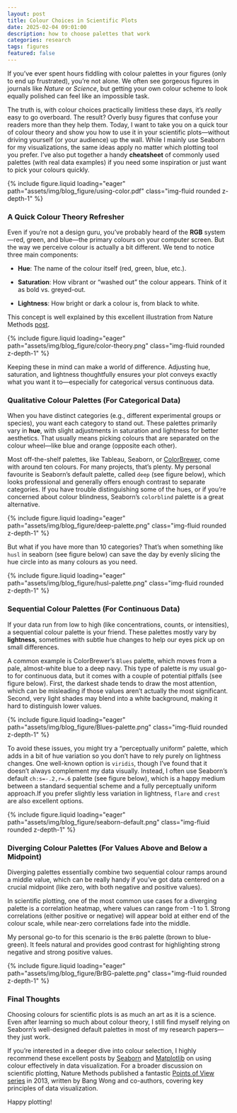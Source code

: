 ```yaml
---
layout: post
title: Colour Choices in Scientific Plots
date: 2025-02-04 09:01:00
description: how to choose palettes that work
categories: research
tags: figures
featured: false
---
```


If you’ve ever spent hours fiddling with colour palettes in your figures (only to end up frustrated), you’re not alone. We often see gorgeous figures in journals like *Nature* or *Science*, but getting your own colour scheme to look equally polished can feel like an impossible task.

The truth is, with colour choices practically limitless these days, it’s *really* easy to go overboard. The result? Overly busy figures that confuse your readers more than they help them. Today, I want to take you on a quick tour of colour theory and show you how to use it in your scientific plots—without driving yourself (or your audience) up the wall. While I mainly use Seaborn for my visualizations, the same ideas apply no matter which plotting tool you prefer. I’ve also put together a handy **cheatsheet** of commonly used palettes (with real data examples) if you need some inspiration or just want to pick your colours quickly.

<div class="row mt-3 justify-content-center">
    <div class="col-sm mt-3 mt-md-0">
        {% include figure.liquid loading="eager" path="assets/img/blog_figure/using-color.pdf" class="img-fluid rounded z-depth-1" %}
    </div>
</div>

### A Quick Colour Theory Refresher

Even if you’re not a design guru, you’ve probably heard of the **RGB** system—red, green, and blue—the primary colours on your computer screen. But the way we perceive colour is actually a bit different. We tend to notice three main components:

- **Hue**: The name of the colour itself (red, green, blue, etc.).
- **Saturation**: How vibrant or “washed out” the colour appears. Think of it as bold vs. greyed-out.

- **Lightness**: How bright or dark a colour is, from black to white.

This concept is well explained by this excellent illustration from Nature Methods [post](https://www.nature.com/articles/nmeth0810-573).

<div class="row mt-3 justify-content-center">
    <div class="col-sm-10 mt-3 mt-md-0">
        {% include figure.liquid loading="eager" path="assets/img/blog_figure/color-theory.png" class="img-fluid rounded z-depth-1" %}
    </div>
</div>

Keeping these in mind can make a world of difference. Adjusting hue, saturation, and lightness thoughtfully ensures your plot conveys exactly what you want it to—especially for categorical versus continuous data.

### Qualitative Colour Palettes (For Categorical Data)
When you have distinct categories (e.g., different experimental groups or species), you want each category to stand out. These palettes primarily vary in **hue**, with slight adjustments in saturation and lightness for better aesthetics. That usually means picking colours that are separated on the colour wheel—like blue and orange (opposite each other).

Most off-the-shelf palettes, like Tableau, Seaborn, or [ColorBrewer](https://colorbrewer2.org/), come with around ten colours. For many projects, that’s plenty. My personal favourite is Seaborn’s default palette, called `deep` (see figure below), which looks professional and generally offers enough contrast to separate categories. If you have trouble distinguishing some of the hues, or if you’re concerned about colour blindness, Seaborn’s `colorblind` palette is a great alternative.

<div class="row mt-3 justify-content-center">
    <div class="col-sm-10 mt-3 mt-md-0">
        {% include figure.liquid loading="eager" path="assets/img/blog_figure/deep-palette.png" class="img-fluid rounded z-depth-1" %}
    </div>
</div>

But what if you have more than 10 categories? That’s when something like `husl` in seaborn (see figure below) can save the day by evenly slicing the hue circle into as many colours as you need.

<div class="row mt-3 justify-content-center">
    <div class="col-sm-10 mt-3 mt-md-0">
        {% include figure.liquid loading="eager" path="assets/img/blog_figure/husl-palette.png" class="img-fluid rounded z-depth-1" %}
    </div>
</div>

### Sequential Colour Palettes (For Continuous Data)

If your data run from low to high (like concentrations, counts, or intensities), a sequential colour palette is your friend. These palettes mostly vary by **lightness**, sometimes with subtle hue changes to help our eyes pick up on small differences. 

A common example is ColorBrewer’s `Blues` palette, which moves from a pale, almost-white blue to a deep navy. This type of palette is my usual go-to for continuous data, but it comes with a couple of potential pitfalls (see figure below). First, the darkest shade tends to draw the most attention, which can be misleading if those values aren’t actually the most significant. Second, very light shades may blend into a white background, making it hard to distinguish lower values.

<div class="row mt-3 justify-content-center">
    <div class="col-sm-10 mt-3 mt-md-0">
        {% include figure.liquid loading="eager" path="assets/img/blog_figure/Blues-palette.png" class="img-fluid rounded z-depth-1" %}
    </div>
</div>

To avoid these issues, you might try a “perceptually uniform” palette, which adds in a bit of hue variation so you don’t have to rely purely on lightness changes. One well-known option is `viridis`, though I’ve found that it doesn’t always complement my data visually. Instead, I often use Seaborn’s default `ch:s=-.2,r=.6` palette (see figure below), which is a happy medium between a standard sequential scheme and a fully perceptually uniform approach.If you prefer slightly less variation in lightness, `flare` and `crest` are also excellent options.

<div class="row mt-3 justify-content-center">
    <div class="col-sm-10 mt-3 mt-md-0">
        {% include figure.liquid loading="eager" path="assets/img/blog_figure/seaborn-default.png" class="img-fluid rounded z-depth-1" %}
    </div>
</div>

### Diverging Colour Palettes (For Values Above and Below a Midpoint)

Diverging palettes essentially combine two sequential colour ramps around a middle value, which can be really handy if you’ve got data centered on a crucial midpoint (like zero, with both negative and positive values).

In scientific plotting, one of the most common use cases for a diverging palette is a correlation heatmap, where values can range from -1 to 1. Strong correlations (either positive or negative) will appear bold at either end of the colour scale, while near-zero correlations fade into the middle.

My personal go-to for this scenario is the `BrBG` palette (brown to blue-green). It feels natural and provides good contrast for highlighting strong negative and strong positive values.

<div class="row mt-3 justify-content-center">
    <div class="col-sm-10 mt-3 mt-md-0">
        {% include figure.liquid loading="eager" path="assets/img/blog_figure/BrBG-palette.png" class="img-fluid rounded z-depth-1" %}
    </div>
</div>


### Final Thoughts

Choosing colours for scientific plots is as much an art as it is a science. Even after learning so much about colour theory, I still find myself relying on Seaborn’s well-designed default palettes in most of my research papers—they just work.

If you’re interested in a deeper dive into colour selection, I highly recommend these excellent posts by [Seaborn](https://seaborn.pydata.org/tutorial/color_palettes.html) and [Matplotlib](https://matplotlib.org/stable/users/explain/colors/colormaps.html) on using colour effectively in data visualization. For a broader discussion on scientific plotting, Nature Methods published a fantastic [Points of View series](https://communities.springernature.com/posts/data-visualization-a-view-of-every-points-of-view-column) in 2013, written by Bang Wong and co-authors, covering key principles of data visualization.

Happy plotting!

